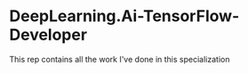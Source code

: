 # DeepLearning.Ai-TensorFlow-Developer
This rep contains all the work I've done in this specialization
